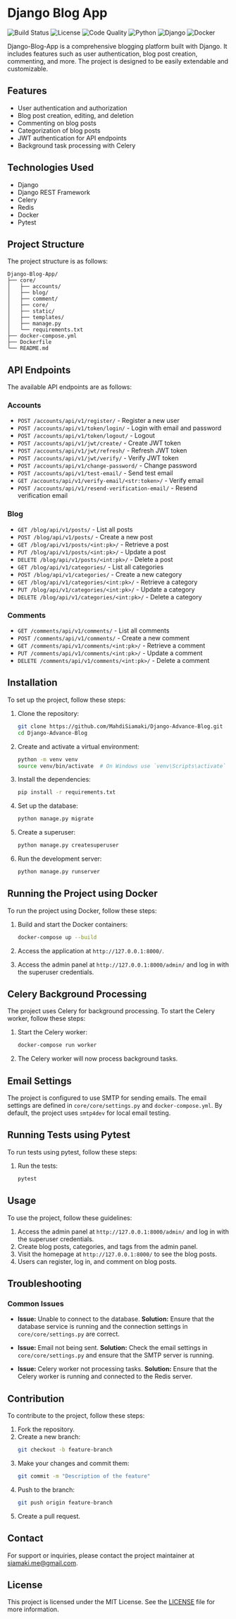 # Django Blog App

![Build Status](https://img.shields.io/badge/build-passing-brightgreen)
![License](https://img.shields.io/badge/license-MIT-blue)
![Code Quality](https://img.shields.io/badge/code%20quality-A-brightgreen)
![Python](https://img.shields.io/badge/python-3.12-blue)
![Django](https://img.shields.io/badge/django-5.1.5-blue)
![Docker](https://img.shields.io/badge/docker-available-blue)

Django-Blog-App is a comprehensive blogging platform built with Django. It includes features such as user authentication, blog post creation, commenting, and more. The project is designed to be easily extendable and customizable.

## Features
- User authentication and authorization
- Blog post creation, editing, and deletion
- Commenting on blog posts
- Categorization of blog posts
- JWT authentication for API endpoints
- Background task processing with Celery


## Technologies Used
- Django
- Django REST Framework
- Celery
- Redis
- Docker
- Pytest

## Project Structure
The project structure is as follows:
```
Django-Blog-App/
├── core/
│   ├── accounts/
│   ├── blog/
│   ├── comment/
│   ├── core/
│   ├── static/
│   ├── templates/
│   ├── manage.py
│   └── requirements.txt
├── docker-compose.yml
├── Dockerfile
└── README.md
```

## API Endpoints
The available API endpoints are as follows:

### Accounts
- `POST /accounts/api/v1/register/` - Register a new user
- `POST /accounts/api/v1/token/login/` - Login with email and password
- `POST /accounts/api/v1/token/logout/` - Logout
- `POST /accounts/api/v1/jwt/create/` - Create JWT token
- `POST /accounts/api/v1/jwt/refresh/` - Refresh JWT token
- `POST /accounts/api/v1/jwt/verify/` - Verify JWT token
- `POST /accounts/api/v1/change-password/` - Change password
- `POST /accounts/api/v1/test-email/` - Send test email
- `GET /accounts/api/v1/verify-email/<str:token>/` - Verify email
- `POST /accounts/api/v1/resend-verification-email/` - Resend verification email

### Blog
- `GET /blog/api/v1/posts/` - List all posts
- `POST /blog/api/v1/posts/` - Create a new post
- `GET /blog/api/v1/posts/<int:pk>/` - Retrieve a post
- `PUT /blog/api/v1/posts/<int:pk>/` - Update a post
- `DELETE /blog/api/v1/posts/<int:pk>/` - Delete a post
- `GET /blog/api/v1/categories/` - List all categories
- `POST /blog/api/v1/categories/` - Create a new category
- `GET /blog/api/v1/categories/<int:pk>/` - Retrieve a category
- `PUT /blog/api/v1/categories/<int:pk>/` - Update a category
- `DELETE /blog/api/v1/categories/<int:pk>/` - Delete a category

### Comments
- `GET /comments/api/v1/comments/` - List all comments
- `POST /comments/api/v1/comments/` - Create a new comment
- `GET /comments/api/v1/comments/<int:pk>/` - Retrieve a comment
- `PUT /comments/api/v1/comments/<int:pk>/` - Update a comment
- `DELETE /comments/api/v1/comments/<int:pk>/` - Delete a comment

## Installation
To set up the project, follow these steps:

1. Clone the repository:
   ```bash
   git clone https://github.com/MahdiSiamaki/Django-Advance-Blog.git
   cd Django-Advance-Blog
   ```

2. Create and activate a virtual environment:
   ```bash
   python -m venv venv
   source venv/bin/activate  # On Windows use `venv\Scripts\activate`
   ```

3. Install the dependencies:
   ```bash
   pip install -r requirements.txt
   ```

4. Set up the database:
   ```bash
   python manage.py migrate
   ```

5. Create a superuser:
   ```bash
   python manage.py createsuperuser
   ```

6. Run the development server:
   ```bash
   python manage.py runserver
   ```

## Running the Project using Docker
To run the project using Docker, follow these steps:

1. Build and start the Docker containers:
   ```bash
   docker-compose up --build
   ```

2. Access the application at `http://127.0.0.1:8000/`.

3. Access the admin panel at `http://127.0.0.1:8000/admin/` and log in with the superuser credentials.

## Celery Background Processing
The project uses Celery for background processing. To start the Celery worker, follow these steps:

1. Start the Celery worker:
   ```bash
   docker-compose run worker
   ```

2. The Celery worker will now process background tasks.

## Email Settings
The project is configured to use SMTP for sending emails. The email settings are defined in `core/core/settings.py` and `docker-compose.yml`. By default, the project uses `smtp4dev` for local email testing.

## Running Tests using Pytest
To run tests using pytest, follow these steps:

1. Run the tests:
   ```bash
   pytest
   ```

## Usage
To use the project, follow these guidelines:

1. Access the admin panel at `http://127.0.0.1:8000/admin/` and log in with the superuser credentials.
2. Create blog posts, categories, and tags from the admin panel.
3. Visit the homepage at `http://127.0.0.1:8000/` to see the blog posts.
4. Users can register, log in, and comment on blog posts.

## Troubleshooting
### Common Issues
- **Issue:** Unable to connect to the database.
  **Solution:** Ensure that the database service is running and the connection settings in `core/core/settings.py` are correct.

- **Issue:** Email not being sent.
  **Solution:** Check the email settings in `core/core/settings.py` and ensure that the SMTP server is running.

- **Issue:** Celery worker not processing tasks.
  **Solution:** Ensure that the Celery worker is running and connected to the Redis server.

## Contribution
To contribute to the project, follow these steps:

1. Fork the repository.
2. Create a new branch:
   ```bash
   git checkout -b feature-branch
   ```
3. Make your changes and commit them:
   ```bash
   git commit -m "Description of the feature"
   ```
4. Push to the branch:
   ```bash
   git push origin feature-branch
   ```
5. Create a pull request.

## Contact
For support or inquiries, please contact the project maintainer at [siamaki.me@gmail.com](mailto:siamaki.me@gmail.com).

## License
This project is licensed under the MIT License. See the [LICENSE](LICENSE) file for more information.
